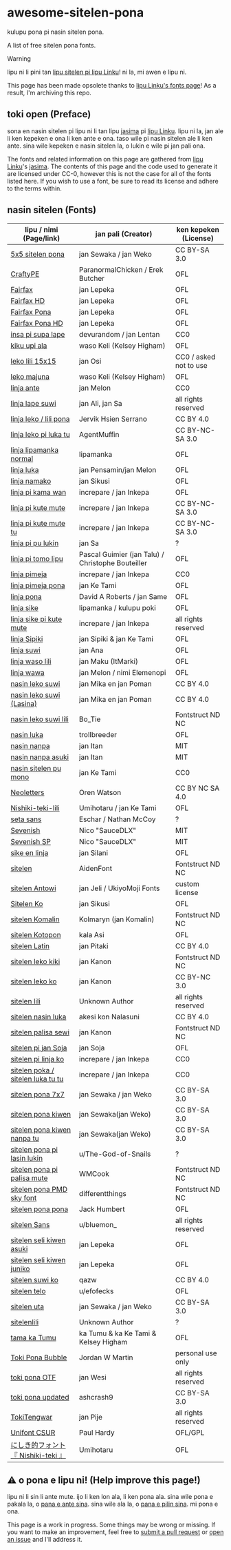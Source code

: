 # awesome-sitelen-pona
kulupu pona pi nasin sitelen pona.

A list of free sitelen pona fonts.

> [!WARNING]
> lipu ni li pini tan [lipu sitelen pi lipu Linku](https://linku.la/fonts)! ni la, mi awen e lipu ni.
>
> This page has been made opsolete thanks to [lipu Linku's fonts page](https://linku.la/fonts)! As a result, I'm archiving this repo.

## toki open (Preface)
sona en nasin sitelen pi lipu ni li tan lipu [jasima](https://linku.la/jasima/data.json) pi [lipu Linku](https://linku.la/). lipu ni la, jan ale li ken kepeken e ona li ken ante e ona. taso wile pi nasin sitelen ale li ken ante. sina wile kepeken e nasin sitelen la, o lukin e wile pi jan pali ona.

The fonts and related information on this page are gathered from [lipu Linku](https://linku.la/)'s [jasima](https://linku.la/jasima/data.json). The contents of this page and the code used to generate it are licensed under CC-0, however this is not the case for all of the fonts listed here. If you wish to use a font, be sure to read its license and adhere to the terms within.

## nasin sitelen (Fonts)
| lipu / nimi (Page/link) | jan pali (Creator) | ken kepeken (License)
|--|--|--|
|[5x5 sitelen pona](https://fontstruct.com/fontstructions/show/1798201/5x5-sitelen-pona) | jan Sewaka / jan Weko | CC BY-SA 3.0
|[CraftyPE](https://github.com/ParanormalChicken/CraftyPE) | ParanormalChicken / Erek Butcher | OFL
|[Fairfax](https://www.kreativekorp.com/software/fonts/fairfax/) | jan Lepeka | OFL
|[Fairfax HD](https://www.kreativekorp.com/software/fonts/fairfaxhd/) | jan Lepeka | OFL
|[Fairfax Pona](https://www.kreativekorp.com/software/fonts/fairfaxpona/) | jan Lepeka | OFL
|[Fairfax Pona HD](https://www.kreativekorp.com/software/fonts/fairfaxponahd/) | jan Lepeka | OFL
|[insa pi supa lape](https://devurandom.xyz/tokipona/supalape.html) | devurandom / jan Lentan | CC0
|[kiku upi ala](https://kelseyhigham.github.io/kiku-upi-ala/) | waso Keli (Kelsey Higham) | OFL
|[leko lili 15x15](https://toki.pona.billsmugs.com/lipu-tenpo/2022-05-15-sitelen_pona/) | jan Osi | CC0 / asked not to use
|[leko majuna](https://kelseyhigham.github.io/leko-majuna/) | waso Keli (Kelsey Higham) | OFL
|[linja ante](https://nilakayas.neocities.org/karya/linja-ante.html) | jan Melon | CC0
|[linja lape suwi](https://greenguy5294.github.io/linjalapesuwi/) | jan Ali, jan Sa | all rights reserved
|[linja leko / lili pona](https://github.com/pguimier/pali-sitelen/tree/master/plugins/linjaleko) | Jervik Hsien Serrano | CC BY 4.0
|[linja leko pi luka tu](https://fontstruct.com/fontstructions/show/2002090/linja-leko-pi-luka-tu) | AgentMuffin | CC BY-NC-SA 3.0
|[linja lipamanka normal](https://lipamanka.gay/linjamanka) | lipamanka | OFL
|[linja luka](https://github.com/janMelon/linja-luka) | jan Pensamin/jan Melon | OFL
|[linja namako](https://jan-sikusi.neocities.org/html/linjanamako) | jan Sikusi | OFL
|[linja pi kama wan](https://github.com/pguimier/pali-sitelen/tree/master/plugins/linjapikamawan) | increpare / jan Inkepa | OFL
|[linja pi kute mute](https://fontstruct.com/fontstructions/show/1678777/linja-pi-kute-mute) | increpare / jan Inkepa | CC BY-NC-SA 3.0
|[linja pi kute mute tu](https://github.com/increpare/linja_pi_kute_mute) | increpare / jan Inkepa | CC BY-NC-SA 3.0
|[linja pi pu lukin](https://jansa-tp.github.io/linja-pi-pu-lukin/) | jan Sa | ?
|[linja pi tomo lipu](https://web.archive.org/web/20190222101854/http://www.tomo-lipu.net:80/) | Pascal Guimier (jan Talu) / Christophe Bouteiller | OFL
|[linja pimeja](https://web.archive.org/web/20200908080324if_/https://github.com/increpare/linja_pimeja) | increpare / jan Inkepa | CC0
|[linja pimeja pona](http://antetokipona.infinityfreeapp.com/font/) | jan Ke Tami | OFL
|[linja pona](http://musilili.net/linja-pona/) | David A Roberts / jan Same | OFL
|[linja sike](https://github.com/Wyub/Wyub.github.io/blob/main/tokipona/linja-sike-5.otf) | lipamanka / kulupu poki | OFL
|[linja sike pi kute mute](https://github.com/increpare/linja_pi_kute_mute) | increpare / jan Inkepa | all rights reserved
|[linja Sipiki](https://github.com/janSipiki/linja-Sipiki/) | jan Sipiki & jan Ke Tami | OFL
|[linja suwi](https://linjasuwi.ap5.dev/) | jan Ana | OFL
|[linja waso lili](https://github.com/ItMarki/linja-waso) | jan Maku (ItMarki) | OFL
|[linja wawa](https://github.com/janMelon/linjawawa/blob/main/font-files/linjawawa1.21.ttf) | jan Melon / nimi Elemenopi | OFL
|[nasin leko suwi](https://nasin.leko.la/) | jan Mika en jan Poman | CC BY 4.0
|[nasin leko suwi (Lasina)](https://nasin.leko.la/) | jan Mika en jan Poman | CC BY 4.0
|[nasin leko suwi lili](https://cdn.discordapp.com/attachments/952797418381000806/1078714229034590238/nasin-leko-suwi-lili.ttf) | Bo_Tie | Fontstruct ND NC
|[nasin luka](https://cdn.discordapp.com/attachments/952797418381000806/1095108756892811304/nasin_luka_1.2.otf) | trollbreeder | OFL
|[nasin nanpa](https://github.com/ETBCOR/linja-nanpa) | jan Itan | MIT
|[nasin nanpa asuki](https://github.com/ETBCOR/nasin-nanpa/tree/main/versions) | jan Itan | MIT
|[nasin sitelen pu mono](https://github.com/RetSamys/nasin-sitelen-pu) | jan Ke Tami | CC0
|[Neoletters](http://www.orenwatson.be/fontdemo.htm) | Oren Watson | CC BY NC SA 4.0
|[Nishiki-teki-lili](https://github.com/RetSamys/nishiki-teki-lili) | Umihotaru / jan Ke Tami | OFL
|[seta sans](https://jcdietrich.github.io/TokiPonaSetaSans-Regular2.otf) | Eschar / Nathan McCoy | ?
|[Sevenish](https://saucedlx.neocities.org/Sevenish.ttf) | Nico "SauceDLX" | MIT
|[Sevenish SP](https://saucedlx.neocities.org/SevenishSP.ttf) | Nico "SauceDLX" | MIT
|[sike en linja](https://drive.google.com/file/d/1jqr0H0M6sEIScpIFPaRwARK4HXS0lkaW/view) | jan Silani | OFL
|[sitelen](https://fontstruct.com/fontstructions/show/2299763/sitelen-10) | AidenFont | Fontstruct ND NC
|[sitelen Antowi](https://www.reddit.com/r/tokipona/comments/ususnn/sitelen_antowi_material_design_style_sitelen_pona/) | jan Jeli / UkiyoMoji Fonts | custom license
|[Sitelen Ko](https://jan-sikusi.neocities.org/html/sitelenko) | jan Sikusi | OFL
|[sitelen Komalin](https://cdn.discordapp.com/attachments/301377942062366741/998615080168063006/sitelen-komalin.ttf) | Kolmaryn (jan Komalin) | Fontstruct ND NC
|[sitelen Kotopon](https://github.com/AcipenserSturio/sitelen-Kotopon) | kala Asi | OFL
|[sitelen Latin](https://www.reddit.com/r/tokipona/comments/rau3lr/sitelen_sitelen_font_with_containers/) | jan Pitaki | CC BY 4.0
|[sitelen leko kiki](https://fontstruct.com/fontstructions/show/2139247/sitelen-leko-kiki) | jan Kanon | Fontstruct ND NC
|[sitelen leko ko](https://fontstruct.com/fontstructions/show/2107711/sitelen-leko-ko) | jan Kanon | CC BY-NC 3.0
|[sitelen lili](https://cdn.discordapp.com/attachments/340307145373253642/1013156104999534603/sitelen-lili.ttf) | Unknown Author | all rights reserved
|[sitelen nasin luka](https://cdn.discordapp.com/attachments/999566667187228673/1070719858326646925/sitelennasinluka-Regular.otf) | akesi kon Nalasuni | CC BY 4.0
|[sitelen palisa sewi](https://fontstruct.com/fontstructions/show/2108474/sitelen-palisa-sewi) | jan Kanon | Fontstruct ND NC
|[sitelen pi jan Soja](https://cdn.discordapp.com/attachments/948449040008347649/1059574539551514714/sitelen_pi_jan_Soja.ttf) | jan Soja | OFL
|[sitelen pi linja ko](https://web.archive.org/web/20201015070330/https://github.com/increpare/pixel-fonts-for-sitelen-pona) | increpare / jan Inkepa | CC0
|[sitelen poka / sitelen luka tu tu](https://github.com/pguimier/pali-sitelen/tree/master/plugins/sitelenlukatutu) | increpare / jan Inkepa | CC0
|[sitelen pona 7x7](https://fontstruct.com/fontstructions/show/1797824/sitelen-pona-7x7) | jan Sewaka / jan Weko | CC BY-SA 3.0
|[sitelen pona kiwen](https://fontstruct.com/fontstructions/show/1795634/sitelen-pona-kiwen) | jan Sewaka(jan Weko) | CC BY-SA 3.0
|[sitelen pona kiwen nanpa tu](https://fontstruct.com/fontstructions/show/1936881/sitelen-pona-kiwen-nanpa-tu) | jan Sewaka(jan Weko) | CC BY-SA 3.0
|[sitelen pona pi lasin lukin](https://www.reddit.com/r/tokipona/comments/17oz1nz/a_romanstyled_sitelen_pona_font/) | u/The-God-of-Snails | ?
|[sitelen pona pi palisa mute](https://fontstruct.com/fontstructions/show/1905254/sitelen-pona-pi-palisa-mute) | WMCook | Fontstruct ND NC
|[sitelen pona PMD sky font](https://fontstruct.com/fontstructions/show/2117304/sitelen-pona-pmd-sky-font) | differentthings | Fontstruct ND NC
|[sitelen pona pona](https://jackhumbert.github.io/sitelen-pona-pona/) | Jack Humbert | OFL
|[sitelen Sans](https://www.reddit.com/r/tokipona/comments/kjv25w/) | u/bluemon_ | all rights reserved
|[sitelen seli kiwen asuki](https://www.kreativekorp.com/software/fonts/sitelenselikiwen/) | jan Lepeka | OFL
|[sitelen seli kiwen juniko](https://www.kreativekorp.com/software/fonts/sitelenselikiwen/) | jan Lepeka | OFL
|[sitelen suwi ko](https://www.reddit.com/r/tokipona/comments/ko4kid/sitelen_suwi_ko_a_soft_cute_sitelen_for_wet_sand/) | qazw | CC BY 4.0
|[sitelen telo](https://www.reddit.com/r/tokipona/comments/jax1x2/sitelen_telo_v101_a_japaneseinspired_logographic/) | u/efofecks | OFL
|[sitelen uta](https://fontstruct.com/fontstructions/show/2114958/sitelen-uta-1) | jan Sewaka / jan Weko | CC BY-SA 3.0
|[sitelenlili](https://lp.plop.me/fonts/sitelenlili.ttf) | Unknown Author | ?
|[tama ka Tumu](https://github.com/RetSamys/tama-ka-Tumu) | ka Tumu & ka Ke Tami & Kelsey Higham | OFL
|[Toki Pona Bubble](https://jordanwmartin.gumroad.com/l/flpem) | Jordan W Martin | personal use only
|[toki pona OTF](https://imgur.com/a/9B6Xx) | jan Wesi | all rights reserved
|[toki pona updated](https://fontstruct.com/fontstructions/show/716817/toki_pona_updated) | ashcrash9 | CC BY-SA 3.0
|[TokiTengwar](https://web.archive.org/web/20200126172548/http://tokipona.net/tp/janpije/tengwar.php) | jan Pije | all rights reserved
|[Unifont CSUR](https://unifoundry.com/unifont/) | Paul Hardy | OFL/GPL
|[にしき的フォント 『 Nishiki-teki 』](https://umihotaru.work/) | Umihotaru | OFL

## ⚠️ o pona e lipu ni! (Help improve this page!)
lipu ni li sin li ante mute. ijo li ken lon ala, li ken pona ala. sina wile pona e pakala la, o [pana e ante sina](https://github.com/Apollogeist/awesome-sitelen-pona/pulls). sina wile ala la, o [pana e pilin sina](https://github.com/Apollogeist/awesome-sitelen-pona/issues). mi pona e ona.

This page is a work in progress. Some things may be wrong or missing. If you want to make an improvement, feel free to [submit a pull request](https://github.com/Apollogeist/awesome-sitelen-pona/pulls) or [open an issue](https://github.com/Apollogeist/awesome-sitelen-pona/issues) and I'll address it.
